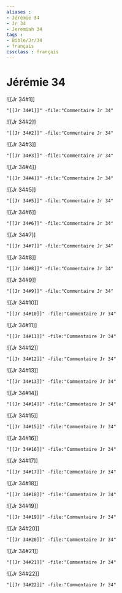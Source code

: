 ```yaml
---
aliases : 
- Jérémie 34
- Jr 34
- Jeremiah 34
tags : 
- Bible/Jr/34
- français
cssclass : français
---
```


# Jérémie 34

![[Jr 34#1]]

```query
"[[Jr 34#1]]" -file:"Commentaire Jr 34"
```

![[Jr 34#2]]

```query
"[[Jr 34#2]]" -file:"Commentaire Jr 34"
```

![[Jr 34#3]]

```query
"[[Jr 34#3]]" -file:"Commentaire Jr 34"
```

![[Jr 34#4]]

```query
"[[Jr 34#4]]" -file:"Commentaire Jr 34"
```

![[Jr 34#5]]

```query
"[[Jr 34#5]]" -file:"Commentaire Jr 34"
```

![[Jr 34#6]]

```query
"[[Jr 34#6]]" -file:"Commentaire Jr 34"
```

![[Jr 34#7]]

```query
"[[Jr 34#7]]" -file:"Commentaire Jr 34"
```

![[Jr 34#8]]

```query
"[[Jr 34#8]]" -file:"Commentaire Jr 34"
```

![[Jr 34#9]]

```query
"[[Jr 34#9]]" -file:"Commentaire Jr 34"
```

![[Jr 34#10]]

```query
"[[Jr 34#10]]" -file:"Commentaire Jr 34"
```

![[Jr 34#11]]

```query
"[[Jr 34#11]]" -file:"Commentaire Jr 34"
```

![[Jr 34#12]]

```query
"[[Jr 34#12]]" -file:"Commentaire Jr 34"
```

![[Jr 34#13]]

```query
"[[Jr 34#13]]" -file:"Commentaire Jr 34"
```

![[Jr 34#14]]

```query
"[[Jr 34#14]]" -file:"Commentaire Jr 34"
```

![[Jr 34#15]]

```query
"[[Jr 34#15]]" -file:"Commentaire Jr 34"
```

![[Jr 34#16]]

```query
"[[Jr 34#16]]" -file:"Commentaire Jr 34"
```

![[Jr 34#17]]

```query
"[[Jr 34#17]]" -file:"Commentaire Jr 34"
```

![[Jr 34#18]]

```query
"[[Jr 34#18]]" -file:"Commentaire Jr 34"
```

![[Jr 34#19]]

```query
"[[Jr 34#19]]" -file:"Commentaire Jr 34"
```

![[Jr 34#20]]

```query
"[[Jr 34#20]]" -file:"Commentaire Jr 34"
```

![[Jr 34#21]]

```query
"[[Jr 34#21]]" -file:"Commentaire Jr 34"
```

![[Jr 34#22]]

```query
"[[Jr 34#22]]" -file:"Commentaire Jr 34"
```


